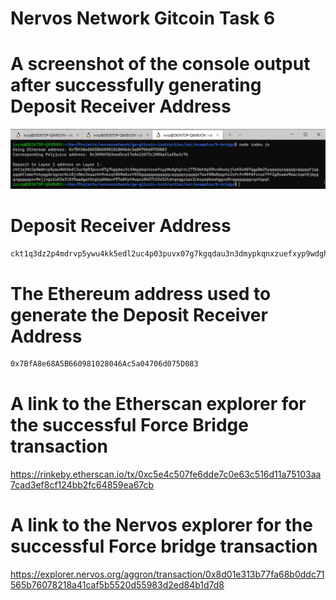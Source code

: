 # Nervos Network Gitcoin Task 6

# A screenshot of the console output after successfully generating Deposit Receiver Address
![generated-receiver-address](./generated-deposit-receiver-address.png)

# Deposit Receiver Address
```sh
ckt1q3dz2p4mdrvp5ywu4kk5edl2uc4p03puvx07g7kgqdau3n3dmypkqnxzuefxyp9wdghglncj77k5wt6p59sx6kukyjlwh5s467qgp8m25yqqqqqsqqqqqvqqqqqfjqqqqq6tlwmrfnhyqgdrsgrer4rz8jn0ms3eaarkh9vkzqt069w6srh926gqqqqpqqqqqqcqqqqqxyqqqqx7asf60w8pqpte2sfcfn90fdfzxue7ff2g8sawe9wacnqat6jmygqngqqqqpxv9ejjvgz2u63w3l839aadguh5rgtqd4devf97a0fpt4uqsz0k57l63e52tdnqnqgzspr2cksywpkswhggxq9rqgqqqqqqcqzfapql
```

# The Ethereum address used to generate the Deposit Receiver Address
```sh
0x7BfA8e68A5B660981028046Ac5a04706d075D083
```

# A link to the Etherscan explorer for the successful Force Bridge transaction
https://rinkeby.etherscan.io/tx/0xc5e4c507fe6dde7c0e63c516d11a75103aa7cad3ef8cf124bb2fc64859ea67cb

# A link to the Nervos explorer for the successful Force bridge transaction
https://explorer.nervos.org/aggron/transaction/0x8d01e313b77fa68b0ddc71565b76078218a41caf5b5520d55983d2ed84b1d7d8

